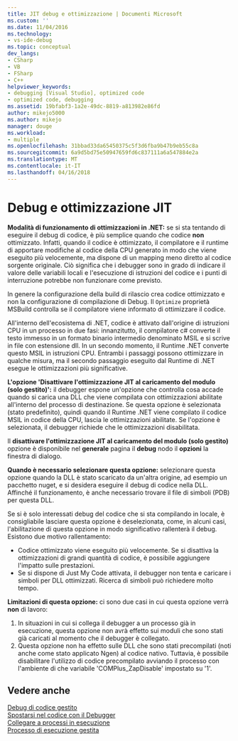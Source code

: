 ```yaml
---
title: JIT debug e ottimizzazione | Documenti Microsoft
ms.custom: ''
ms.date: 11/04/2016
ms.technology:
- vs-ide-debug
ms.topic: conceptual
dev_langs:
- CSharp
- VB
- FSharp
- C++
helpviewer_keywords:
- debugging [Visual Studio], optimized code
- optimized code, debugging
ms.assetid: 19bfabf3-1a2e-49dc-8819-a813982e86fd
author: mikejo5000
ms.author: mikejo
manager: douge
ms.workload:
- multiple
ms.openlocfilehash: 31bbad33da65450375c5f3d6fba9b47b9eb55c8a
ms.sourcegitcommit: 6a9d5bd75e50947659fd6c837111a6a547884e2a
ms.translationtype: MT
ms.contentlocale: it-IT
ms.lasthandoff: 04/16/2018
---
```

# <a name="jit-optimization-and-debugging"></a>Debug e ottimizzazione JIT
**Modalità di funzionamento di ottimizzazioni in .NET:** se si sta tentando di eseguire il debug di codice, è più semplice quando che codice **non** ottimizzato. Infatti, quando il codice è ottimizzato, il compilatore e il runtime di apportare modifiche al codice della CPU generato in modo che viene eseguito più velocemente, ma dispone di un mapping meno diretto al codice sorgente originale. Ciò significa che i debugger sono in grado di indicare il valore delle variabili locali e l'esecuzione di istruzioni del codice e i punti di interruzione potrebbe non funzionare come previsto.

In genere la configurazione della build di rilascio crea codice ottimizzato e non la configurazione di compilazione di Debug. Il `Optimize` proprietà MSBuild controlla se il compilatore viene informato di ottimizzare il codice.

All'interno dell'ecosistema di .NET, codice è attivato dall'origine di istruzioni CPU in un processo in due fasi: innanzitutto, il compilatore c# converte il testo immesso in un formato binario intermedio denominato MSIL e si scrive in file con estensione dll. In un secondo momento, il Runtime .NET converte questo MSIL in istruzioni CPU. Entrambi i passaggi possono ottimizzare in qualche misura, ma il secondo passaggio eseguito dal Runtime di .NET esegue le ottimizzazioni più significative.

**L'opzione 'Disattivare l'ottimizzazione JIT al caricamento del modulo (solo gestito)':** il debugger espone un'opzione che controlla cosa accade quando si carica una DLL che viene compilata con ottimizzazioni abilitate all'interno del processo di destinazione. Se questa opzione è selezionata (stato predefinito), quindi quando il Runtime .NET viene compilato il codice MSIL in codice della CPU, lascia le ottimizzazioni abilitate. Se l'opzione è selezionata, il debugger richiede che le ottimizzazioni disabilitata.

Il **disattivare l'ottimizzazione JIT al caricamento del modulo (solo gestito)** opzione è disponibile nel **generale** pagina il **debug** nodo il **opzioni** la finestra di dialogo.

**Quando è necessario selezionare questa opzione:** selezionare questa opzione quando la DLL è stato scaricato da un'altra origine, ad esempio un pacchetto nuget, e si desidera eseguire il debug di codice nella DLL. Affinché il funzionamento, è anche necessario trovare il file di simboli (PDB) per questa DLL.

Se si è solo interessati debug del codice che si sta compilando in locale, è consigliabile lasciare questa opzione è deselezionata, come, in alcuni casi, l'abilitazione di questa opzione in modo significativo rallenterà il debug. Esistono due motivo rallentamento:

* Codice ottimizzato viene eseguito più velocemente. Se si disattiva la ottimizzazioni di grandi quantità di codice, è possibile aggiungere l'impatto sulle prestazioni.
* Se si dispone di Just My Code attivata, il debugger non tenta e caricare i simboli per DLL ottimizzati. Ricerca di simboli può richiedere molto tempo.

**Limitazioni di questa opzione:** ci sono due casi in cui questa opzione verrà **non** di lavoro:

1. In situazioni in cui si collega il debugger a un processo già in esecuzione, questa opzione non avrà effetto sui moduli che sono stati già caricati al momento che il debugger è collegato.
2. Questa opzione non ha effetto sulle DLL che sono stati precompilati (noti anche come stato applicato Ngen) al codice nativo. Tuttavia, è possibile disabilitare l'utilizzo di codice precompilato avviando il processo con l'ambiente di che variabile 'COMPlus_ZapDisable' impostato su '1'.

## <a name="see-also"></a>Vedere anche  
 [Debug di codice gestito](../debugger/debugging-managed-code.md)   
 [Spostarsi nel codice con il Debugger](../debugger/navigating-through-code-with-the-debugger.md)   
 [Collegare a processi in esecuzione](../debugger/attach-to-running-processes-with-the-visual-studio-debugger.md)   
 [Processo di esecuzione gestita](/dotnet/standard/managed-execution-process)
